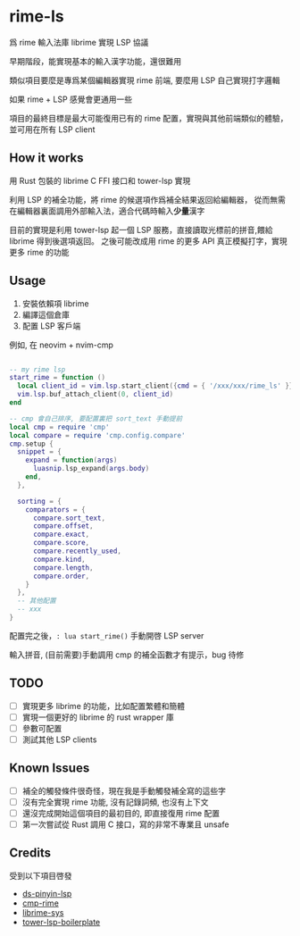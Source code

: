 # rime-ls

爲 rime 輸入法庫 librime 實現 LSP 協議

早期階段，能實現基本的輸入漢字功能，還很難用

類似項目要麼是專爲某個編輯器實現 rime 前端, 要麼用 LSP 自己實現打字邏輯

如果 rime + LSP 感覺會更通用一些

項目的最終目標是最大可能復用已有的 rime 配置，實現與其他前端類似的體驗，並可用在所有 LSP client

## How it works

用 Rust 包裝的 librime C FFI 接口和 tower-lsp 實現

利用 LSP 的補全功能，將 rime 的候選項作爲補全結果返回給編輯器，
從而無需在編輯器裏面調用外部輸入法，適合代碼時輸入**少量**漢字

目前的實現是利用 tower-lsp 起一個 LSP 服務，直接讀取光標前的拼音,餵給 librime 得到後選項返回。
之後可能改成用 rime 的更多 API 真正模擬打字，實現更多 rime 的功能

## Usage

1. 安裝依賴項 librime
2. 編譯這個倉庫
3. 配置 LSP 客戶端

例如, 在 neovim + nvim-cmp

```lua

-- my rime lsp
start_rime = function ()
  local client_id = vim.lsp.start_client({cmd = { '/xxx/xxx/rime_ls' }});
  vim.lsp.buf_attach_client(0, client_id)
end

-- cmp 會自己排序, 要配置裏把 sort_text 手動提前
local cmp = require 'cmp'
local compare = require 'cmp.config.compare'
cmp.setup {
  snippet = {
    expand = function(args)
      luasnip.lsp_expand(args.body)
    end,
  },

  sorting = {
    comparators = {
      compare.sort_text,
      compare.offset,
      compare.exact,
      compare.score,
      compare.recently_used,
      compare.kind,
      compare.length,
      compare.order,
    }
  },
  -- 其他配置
  -- xxx
}
```

配置完之後，`: lua start_rime()` 手動開啓 LSP server

輸入拼音, (目前需要)手動調用 cmp 的補全函數才有提示，bug 待修

## TODO

- [ ] 實現更多 librime 的功能，比如配置繁體和簡體 
- [ ] 實現一個更好的 librime 的 rust wrapper 庫
- [ ] 參數可配置
- [ ] 測試其他 LSP clients

## Known Issues

- [ ] 補全的觸發條件很奇怪，現在我是手動觸發補全寫的這些字
- [ ] 沒有完全實現 rime 功能, 沒有記錄詞頻, 也沒有上下文
- [ ] 還沒完成開始這個項目的最初目的, 即直接復用 rime 配置
- [ ] 第一次嘗試從 Rust 調用 C 接口，寫的非常不專業且 unsafe

## Credits

受到以下項目啓發

- [ds-pinyin-lsp](https://github.com/iamcco/ds-pinyin-lsp)
- [cmp-rime](https://github.com/Ninlives/cmp-rime)
- [librime-sys](https://github.com/lotem/librime-sys)
- [tower-lsp-boilerplate](https://github.com/IWANABETHATGUY/tower-lsp-boilerplate)

